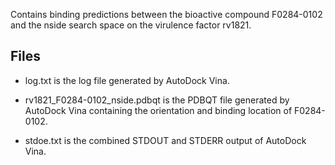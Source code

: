 Contains binding predictions between the bioactive compound F0284-0102 and the nside search space on the virulence factor rv1821.

## Files

- log.txt is the log file generated by AutoDock Vina.

- rv1821_F0284-0102_nside.pdbqt is the PDBQT file generated by AutoDock Vina containing the orientation and binding location of F0284-0102.

- stdoe.txt is the combined STDOUT and STDERR output of AutoDock Vina.

